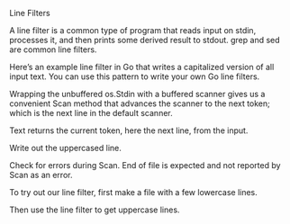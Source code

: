 Line Filters

A line filter is a common type of program that reads input on stdin, processes it, and then prints some derived result to stdout. grep and sed are common line filters.
	

Here’s an example line filter in Go that writes a capitalized version of all input text. You can use this pattern to write your own Go line filters.




Wrapping the unbuffered os.Stdin with a buffered scanner gives us a convenient Scan method that advances the scanner to the next token; which is the next line in the default scanner.
	

Text returns the current token, here the next line, from the input.
	


Write out the uppercased line.
	


Check for errors during Scan. End of file is expected and not reported by Scan as an error.
	


To try out our line filter, first make a file with a few lowercase lines.
	


Then use the line filter to get uppercase lines.
	

